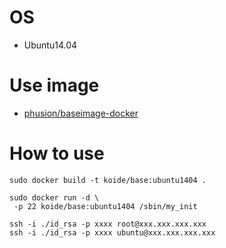 # OS
 * Ubuntu14.04

# Use image
 * [phusion/baseimage-docker](https://github.com/phusion/baseimage-docker)

# How to use
```shell
sudo docker build -t koide/base:ubuntu1404 .
```

```shell
sudo docker run -d \
 -p 22 koide/base:ubuntu1404 /sbin/my_init
```

```shell
ssh -i ./id_rsa -p xxxx root@xxx.xxx.xxx.xxx
ssh -i ./id_rsa -p xxxx ubuntu@xxx.xxx.xxx.xxx
```
